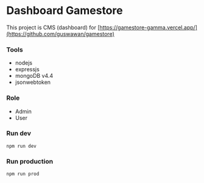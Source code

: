 # Dashboard Gamestore
This project is CMS (dashboard) for [https://gamestore-gamma.vercel.app/](https://github.com/guswawan/gamestore) 

### Tools

* nodejs
* expressjs
* mongoDB v4.4
* jsonwebtoken 

### Role
* Admin
* User

### Run dev
`npm run dev`

### Run production
`npm run prod`

